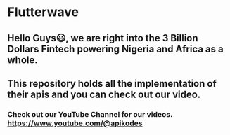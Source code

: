 # Flutterwave

## Hello Guys😃, we are right into the 3 Billion Dollars Fintech powering Nigeria and Africa as a whole. 

## This repository holds all the implementation of their apis and you can check out our video. 

### Check out our YouTube Channel for our videos. https://www.youtube.com/@apikodes
